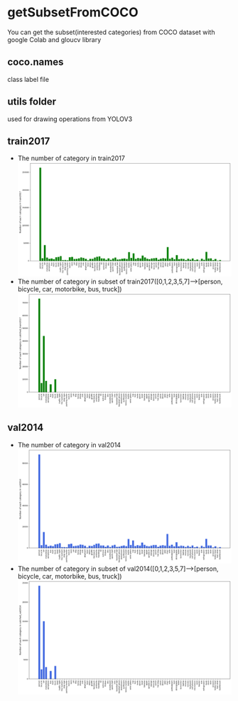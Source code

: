 # getSubsetFromCOCO
You can get the subset(interested categories) from COCO dataset with google Colab and gloucv library
## coco.names  
class label file
## utils folder  
used for drawing operations from YOLOV3
## train2017
* The number of category in train2017
![](https://github.com/popCain/getSubsetFromCOCO/blob/main/image/train2017_coco.png)
* The number of category in subset of train2017([0,1,2,3,5,7]-->[person, bicycle, car, motorbike, bus, truck])
![](https://github.com/popCain/getSubsetFromCOCO/blob/main/image/catched_train2017.png)
## val2014
* The number of category in val2014
![](https://github.com/popCain/getSubsetFromCOCO/blob/main/image/val2014_coco.png)
* The number of category in subset of val2014([0,1,2,3,5,7]-->[person, bicycle, car, motorbike, bus, truck])
![](https://github.com/popCain/getSubsetFromCOCO/blob/main/image/catched_val2014.png)
